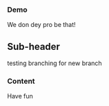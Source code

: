 ### Demo 
We don dey pro be that!

## Sub-header
testing branching for new branch

### Content
Have fun